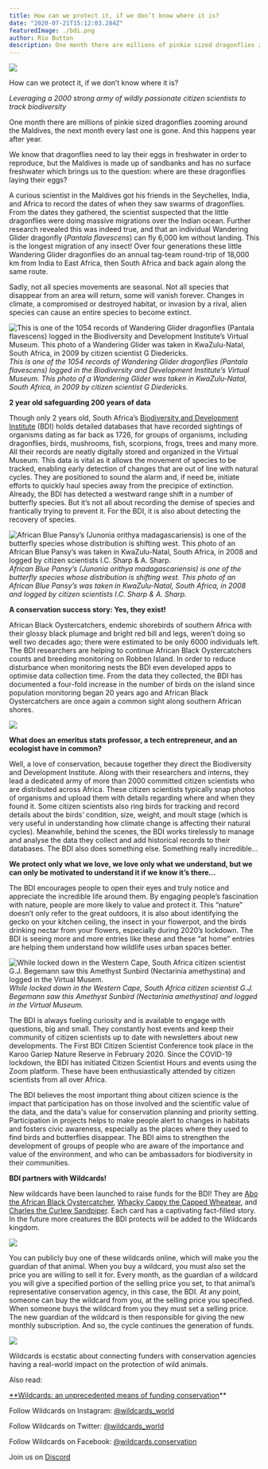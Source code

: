 ```yaml
---
title: How can we protect it, if we don’t know where it is?
date: "2020-07-21T15:12:03.284Z"
featuredImage: ./bdi.png
author: Rio Button
description: One month there are millions of pinkie sized dragonflies zooming around the Maldives, the next month every last one is gone. And this happens year after year.
---
```


![](/bdi.png)

How can we protect it, if we don’t know where it is?

_Leveraging a 2000 strong army of wildly passionate citizen scientists to track biodiversity_

One month there are millions of pinkie sized dragonflies zooming around the Maldives, the next month every last one is gone. And this happens year after year.

We know that dragonflies need to lay their eggs in freshwater in order to reproduce, but the Maldives is made up of sandbanks and has no surface freshwater which brings us to the question: where are these dragonflies laying their eggs?

A curious scientist in the Maldives got his friends in the Seychelles, India, and Africa to record the dates of when they saw swarms of dragonflies. From the dates they gathered, the scientist suspected that the little dragonflies were doing massive migrations over the Indian ocean. Further research revealed this was indeed true, and that an individual Wandering Glider dragonfly (_Pantala flavescens_) can fly 6,000 km without landing. This is the longest migration of any insect! Over four generations these little Wandering Glider dragonflies do an annual tag-team round-trip of 18,000 km from India to East Africa, then South Africa and back again along the same route.

Sadly, not all species movements are seasonal. Not all species that disappear from an area will return, some will vanish forever. Changes in climate, a compromised or destroyed habitat, or invasion by a rival, alien species can cause an entire species to become extinct.

![This is one of the 1054 records of Wandering Glider dragonflies (Pantala flavescens) logged in the Biodiversity and Development Institute’s Virtual Museum. This photo of a Wandering Glider was taken in KwaZulu-Natal, South Africa, in 2009 by citizen scientist G Diedericks.](https://cdn-images-1.medium.com/max/2048/0*m-L1RvH_G8go5GCI)_This is one of the 1054 records of Wandering Glider dragonflies (Pantala flavescens) logged in the Biodiversity and Development Institute’s Virtual Museum. This photo of a Wandering Glider was taken in KwaZulu-Natal, South Africa, in 2009 by citizen scientist G Diedericks._

**2 year old safeguarding 200 years of data**

Though only 2 years old, South Africa’s [Biodiversity and Development Institute](https://wildcards.world/#org/bdi) (BDI) holds detailed databases that have recorded sightings of organisms dating as far back as 1726, for groups of organisms, including dragonflies, birds, mushrooms, fish, scorpions, frogs, trees and many more. All their records are neatly digitally stored and organized in the Virtual Museum. This data is vital as it allows the movement of species to be tracked, enabling early detection of changes that are out of line with natural cycles. They are positioned to sound the alarm and, if need be, initiate efforts to quickly haul species away from the precipice of extinction. Already, the BDI has detected a westward range shift in a number of butterfly species. But it’s not all about recording the demise of species and frantically trying to prevent it. For the BDI, it is also about detecting the recovery of species.

![African Blue Pansy’s (*Junonia orithya madagascariensis*) is one of the butterfly species whose distribution is shifting west. This photo of an African Blue Pansy’s was taken in KwaZulu-Natal, South Africa, in 2008 and logged by citizen scientists I.C. Sharp & A. Sharp.](https://cdn-images-1.medium.com/max/2000/0*UyBINMi-Sc668LuV)
*African Blue Pansy’s (*Junonia orithya madagascariensis*) is one of the butterfly species whose distribution is shifting west. This photo of an African Blue Pansy’s was taken in KwaZulu-Natal, South Africa, in 2008 and logged by citizen scientists I.C. Sharp & A. Sharp.*

**A conservation success story: Yes, they exist!**

African Black Oystercatchers, endemic shorebirds of southern Africa with their glossy black plumage and bright red bill and legs, weren’t doing so well two decades ago; there were estimated to be only 6000 individuals left. The BDI researchers are helping to continue African Black Oystercatchers counts and breeding monitoring on Robben Island. In order to reduce disturbance when monitoring nests the BDI even developed apps to optimise data collection time. From the data they collected, the BDI has documented a four-fold increase in the number of birds on the island since population monitoring began 20 years ago and African Black Oystercatchers are once again a common sight along southern African shores.

![](https://cdn-images-1.medium.com/max/2290/1*duzSa3FwAk-y3LXzFBmN6g.png)

**What does an emeritus stats professor, a tech entrepreneur, and an ecologist have in common?**

Well, a love of conservation, because together they direct the Biodiversity and Development Institute. Along with their researchers and interns, they lead a dedicated army of more than 2000 committed citizen scientists who are distributed across Africa. These citizen scientists typically snap photos of organisms and upload them with details regarding where and when they found it. Some citizen scientists also ring birds for tracking and record details about the birds’ condition, size, weight, and moult stage (which is very useful in understanding how climate change is affecting their natural cycles). Meanwhile, behind the scenes, the BDI works tirelessly to manage and analyse the data they collect and add historical records to their databases. The BDI also does something else. Something really incredible…

**We protect only what we love, we love only what we understand, but we can only be motivated to understand it if we know it’s there…**

The BDI encourages people to open their eyes and truly notice and appreciate the incredible life around them. By engaging people’s fascination with nature, people are more likely to value and protect it. This “nature” doesn’t only refer to the great outdoors, it is also about identifying the gecko on your kitchen ceiling, the insect in your flowerpot, and the birds drinking nectar from your flowers, especially during 2020’s lockdown. The BDI is seeing more and more entries like these and these “at home” entries are helping them understand how wildlife uses urban spaces better.

![While locked down in the Western Cape, South Africa citizen scientist G.J. Begemann saw this Amethyst Sunbird (Nectarinia amethystina) and logged in the Virtual Musem.](https://cdn-images-1.medium.com/max/4000/0*3noc0i1GG1kBVCYL.jpg)_While locked down in the Western Cape, South Africa citizen scientist G.J. Begemann saw this Amethyst Sunbird (Nectarinia amethystina) and logged in the Virtual Museum._

The BDI is always fueling curiosity and is available to engage with questions, big and small. They constantly host events and keep their community of citizen scientists up to date with newsletters about new developments. The First BDI Citizen Scientist Conference took place in the Karoo Gariep Nature Reserve in February 2020. Since the COVID-19 lockdown, the BDI has initiated Citizen Scientist Hours and events using the Zoom platform. These have been enthusiastically attended by citizen scientists from all over Africa.

The BDI believes the most important thing about citizen science is the impact that participation has on those involved and the scientific value of the data, and the data's value for conservation planning and priority setting. Participation in projects helps to make people alert to changes in habitats and fosters civic awareness, especially as the places where they used to find birds and butterflies disappear. The BDI aims to strengthen the development of groups of people who are aware of the importance and value of the environment, and who can be ambassadors for biodiversity in their communities.

**BDI partners with Wildcards!**

New wildcards have been launched to raise funds for the BDI! They are [Abo the African Black Oystercatcher](https://wildcards.world/#details/20), [Whacky Cappy the Capped Wheatear](https://wildcards.world/#details/21), and [Charles the Curlew Sandpiper](https://wildcards.world/#details/23). Each card has a captivating fact-filled story. In the future more creatures the BDI protects will be added to the Wildcards kingdom.

![](https://cdn-images-1.medium.com/max/2280/0*tVexJefBi4YmHh6j)

You can publicly buy one of these wildcards online, which will make you the guardian of that animal. When you buy a wildcard, you must also set the price you are willing to sell it for. Every month, as the guardian of a wildcard you will give a specified portion of the selling price you set, to that animal’s representative conservation agency, in this case, the BDI. At any point, someone can buy the wildcard from you, at the selling price you specified. When someone buys the wildcard from you they must set a selling price. The new guardian of the wildcard is then responsible for giving the new monthly subscription. And so, the cycle continues the generation of funds.

![](https://cdn-images-1.medium.com/max/3200/0*OdtCnPjLxLUTQknf)

Wildcards is ecstatic about connecting funders with conservation agencies having a real-world impact on the protection of wild animals.

Also read:

[\*\*Wildcards: an unprecedented means of funding conservation](https://blog.wildcards.world/wildcards-intro/)\*\*

Follow Wildcards on Instagram: [@wildcards_world](https://www.instagram.com/wildcards_world)

Follow Wildcards on Twitter: [@wildcards_world](https://twitter.com/wildcards_world)

Follow Wildcards on Facebook: [@wildcards.conservation](https://www.facebook.com/wildcards.conservation)

Join us on [Discord](https://discord.gg/Wemmn63)
